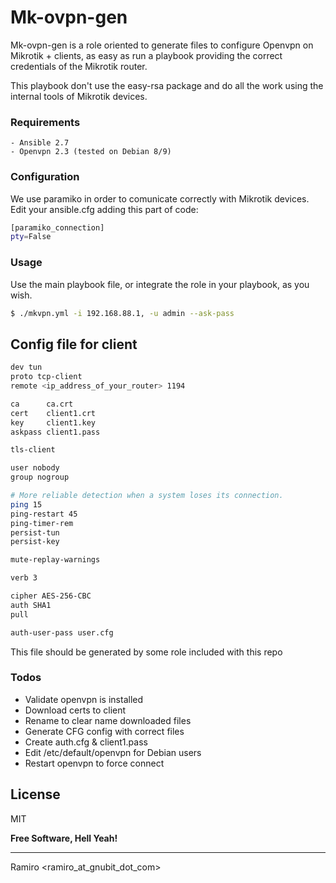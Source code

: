 # Mk-ovpn-gen

Mk-ovpn-gen is a role oriented to generate files to configure Openvpn on Mikrotik + clients, as easy as run a playbook providing the correct credentials of the Mikrotik router.

This playbook don't use the easy-rsa package and do all the work using the internal tools of Mikrotik devices.

### Requirements

	- Ansible 2.7
	- Openvpn 2.3 (tested on Debian 8/9)


### Configuration

We use paramiko in order to comunicate correctly with Mikrotik devices.
Edit your ansible.cfg adding this part of code:

```sh
[paramiko_connection]
pty=False
```

### Usage

Use the main playbook file, or integrate the role in your playbook, as you wish.

```sh
$ ./mkvpn.yml -i 192.168.88.1, -u admin --ask-pass

```

## Config file for client

```sh
dev tun
proto tcp-client
remote <ip_address_of_your_router> 1194

ca      ca.crt
cert    client1.crt
key     client1.key
askpass	client1.pass

tls-client

user nobody
group nogroup

# More reliable detection when a system loses its connection.
ping 15
ping-restart 45
ping-timer-rem
persist-tun
persist-key

mute-replay-warnings

verb 3

cipher AES-256-CBC
auth SHA1
pull

auth-user-pass user.cfg
```

This file should be generated by some role included with this repo

### Todos

- Validate openvpn is installed
- Download certs to client
- Rename to clear name downloaded files
- Generate CFG config with correct files
- Create auth.cfg & client1.pass
- Edit /etc/default/openvpn for Debian users
- Restart openvpn to force connect

License
----

MIT


**Free Software, Hell Yeah!**

----
Ramiro <ramiro_at_gnubit_dot_com>
